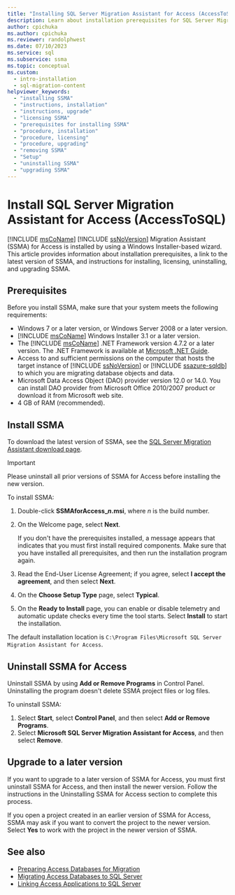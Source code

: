```yaml
---
title: "Installing SQL Server Migration Assistant for Access (AccessToSQL)"
description: Learn about installation prerequisites for SQL Server Migration Assistant (SSMA) for Access and how to install, license, upgrade, and uninstall.
author: cpichuka
ms.author: cpichuka
ms.reviewer: randolphwest
ms.date: 07/10/2023
ms.service: sql
ms.subservice: ssma
ms.topic: conceptual
ms.custom:
  - intro-installation
  - sql-migration-content
helpviewer_keywords:
  - "installing SSMA"
  - "instructions, installation"
  - "instructions, upgrade"
  - "licensing SSMA"
  - "prerequisites for installing SSMA"
  - "procedure, installation"
  - "procedure, licensing"
  - "procedure, upgrading"
  - "removing SSMA"
  - "Setup"
  - "uninstalling SSMA"
  - "upgrading SSMA"
---
```

# Install SQL Server Migration Assistant for Access (AccessToSQL)

[!INCLUDE [msCoName](../../includes/msconame-md.md)] [!INCLUDE [ssNoVersion](../../includes/ssnoversion-md.md)] Migration Assistant (SSMA) for Access is installed by using a Windows Installer-based wizard. This article provides information about installation prerequisites, a link to the latest version of SSMA, and instructions for installing, licensing, uninstalling, and upgrading SSMA.

## Prerequisites

Before you install SSMA, make sure that your system meets the following requirements:

- Windows 7 or a later version, or Windows Server 2008 or a later version.
- [!INCLUDE [msCoName](../../includes/msconame-md.md)] Windows Installer 3.1 or a later version.
- The [!INCLUDE [msCoName](../../includes/msconame-md.md)] .NET Framework version 4.7.2 or a later version. The .NET Framework is available at [Microsoft .NET Guide](/dotnet/framework/).
- Access to and sufficient permissions on the computer that hosts the target instance of [!INCLUDE [ssNoVersion](../../includes/ssnoversion-md.md)] or [!INCLUDE [ssazure-sqldb](../../includes/ssazure-sqldb.md)] to which you are migrating database objects and data.
- Microsoft Data Access Object (DAO) provider version 12.0 or 14.0. You can install DAO provider from Microsoft Office 2010/2007 product or download it from Microsoft web site.
- 4 GB of RAM (recommended).

## Install SSMA

To download the latest version of SSMA, see the [SQL Server Migration Assistant download page](https://aka.ms/ssmaforaccess).

> [!IMPORTANT]  
> Please uninstall all prior versions of SSMA for Access before installing the new version.

To install SSMA:

1. Double-click **SSMAforAccess_*n*.msi**, where *n* is the build number.

1. On the Welcome page, select **Next**.

   If you don't have the prerequisites installed, a message appears that indicates that you must first install required components. Make sure that you have installed all prerequisites, and then run the installation program again.

1. Read the End-User License Agreement; if you agree, select **I accept the agreement**, and then select **Next**.

1. On the **Choose Setup Type** page, select **Typical**.

1. On the **Ready to Install** page, you can enable or disable telemetry and automatic update checks every time the tool starts. Select **Install** to start the installation.

The default installation location is `C:\Program Files\Microsoft SQL Server Migration Assistant for Access`.

## Uninstall SSMA for Access

Uninstall SSMA by using **Add or Remove Programs** in Control Panel. Uninstalling the program doesn't delete SSMA project files or log files.

To uninstall SSMA:

1. Select **Start**, select **Control Panel**, and then select **Add or Remove Programs**.
1. Select **Microsoft SQL Server Migration Assistant for Access**, and then select **Remove**.

## Upgrade to a later version

If you want to upgrade to a later version of SSMA for Access, you must first uninstall SSMA for Access, and then install the newer version. Follow the instructions in the Uninstalling SSMA for Access section to complete this process.

If you open a project created in an earlier version of SSMA for Access, SSMA may ask if you want to convert the project to the newer version. Select **Yes** to work with the project in the newer version of SSMA.

## See also

- [Preparing Access Databases for Migration](preparing-access-databases-for-migration-accesstosql.md)
- [Migrating Access Databases to SQL Server](migrating-access-databases-to-sql-server-azure-sql-db-accesstosql.md)
- [Linking Access Applications to SQL Server](linking-access-applications-to-sql-server-azure-sql-db-accesstosql.md)
